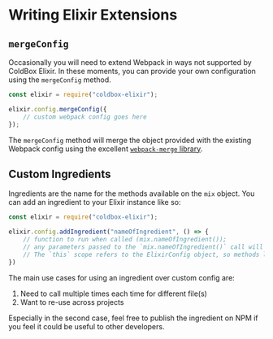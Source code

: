 # Writing Elixir Extensions

## `mergeConfig`

Occasionally you will need to extend Webpack in ways not supported by ColdBox Elixir. In these moments, you can provide your own configuration using the `mergeConfig` method.

```javascript
const elixir = require("coldbox-elixir");

elixir.config.mergeConfig({
    // custom webpack config goes here
});
```

The `mergeConfig` method will merge the object provided with the existing Webpack config using the excellent [`webpack-merge` library](https://github.com/survivejs/webpack-merge).

## Custom Ingredients

Ingredients are the name for the methods available on the `mix` object. You can add an ingredient to your Elixir instance like so:

```javascript
const elixir = require("coldbox-elixir");

elixir.config.addIngredient("nameOfIngredient", () => {
    // function to run when called (mix.nameOfIngredient());
    // any parameters passed to the `mix.nameOfIngredient()` call will be available in the function.
    // The `this` scope refers to the ElixirConfig object, so methods like `this.mergeConfig` are available.
})
```

The main use cases for using an ingredient over custom config are:

1. Need to call multiple times each time for different file\(s\)
2. Want to re-use across projects

Especially in the second case, feel free to publish the ingredient on NPM if you feel it could be useful to other developers.

